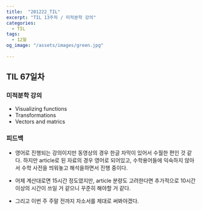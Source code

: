 ```yaml
---
title:  "201222_TIL"
excerpt: "TIL 13주차 / 미적분학 강의"
categories:
  - TIL
tags:
  - 12월
og_image: "/assets/images/green.jpg"
  
---
```

## TIL 67일차

### 미적분학 강의
- Visualizing functions
- Transformations
- Vectors and matrics

### 피드백
- 영어로 진행되는 강의이지만 동영상의 경우 한글 자막이 있어서 수월한 편인 것 같다. 하지만 article로 된 자료의 경우 영어로 되어있고, 수학용어들에 익숙하지 않아서 수학 사전을 띄워놓고 해석을하면서 진행 중이다.
- 어제 계산대로면 15시간 정도였지만, article 분량도 고려한다면 추가적으로 10시간 이상의 시간이 쓰일 거 같으니 꾸준히 해야할 거 같다.

- 그리고 이번 주 주말 전까지 자소서를 제대로 써봐야겠다.  